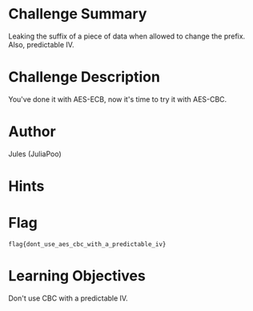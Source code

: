 # Challenge Summary

Leaking the suffix of a piece of data when allowed to change the prefix. Also, predictable IV.

# Challenge Description

You've done it with AES-ECB, now it's time to try it with AES-CBC.

# Author

Jules (JuliaPoo)

# Hints


# Flag

`flag{dont_use_aes_cbc_with_a_predictable_iv}`

# Learning Objectives

Don't use CBC with a predictable IV.